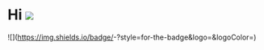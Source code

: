 Hi ![](https://user-images.githubusercontent.com/18350557/176309783-0785949b-9127-417c-8b55-ab5a4333674e.gif)
========================================================================================================================================
![<Badge Name>](https://img.shields.io/badge/<Badge Text>-<Background Color>?style=for-the-badge&logo=<Icon Name>&logoColor=<Logo Color>)
